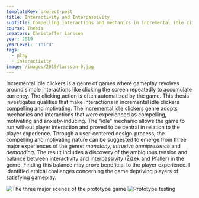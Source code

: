 ```yaml
---
templateKey: project-post
title: Interactivity and Interpassivity
subTitle: Compelling interactions and mechanics in incremental idle clickers
course: Thesis
creators: Christoffer Larsson
year: 2019
yearLevel: 'Third'
tags:
  - play
  - interactivity
image: /images/2019/larsson-0.jpg
---
```


Incremental idle clickers is a genre of games where gameplay revolves around simple interactions like clicking the screen repeatedly to accumulate currency. The clicking action is often automatized by the game. This thesis investigates qualities that make interactions in incremental idle clickers compelling and motivating. The incremental idle clickers genre adopts mechanics and interactions that were experienced as compelling, motivating and anxiety-inducing. The "idle" mechanic allows the game to run without player interaction and proved to be central in relation to the player experience. Through a user-centered design-process, the compelling and motivating nature can be suggested to emerge from three major experiences of the genre: *monotony, intrusive omnipresence* and *demanding*. The result includes a discovery of the ambiguous tension and balance between interactivity and [interpassivity](https://en.wikipedia.org/wiki/Interpassivity) (Žižek and Pfaller) in the genre. Finding this balance may prove beneficial to the player experience. I identified ethical challenges concerning the game depriving players of satisfying gameplay.

<ImageSet>

![The three major scenes of the prototype game](/images/2019/larsson-1.jpg 'The three major scenes of the prototype game')
![Prototype testing](/images/2019/larsson-2.gif 'Prototype testing')

</ImageSet>